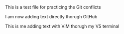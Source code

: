  This is a test file for practicing the Git conflicts

I am now adding text directly thorugh GitHub

This is me adding text with VIM thorugh my VS terminal
